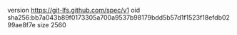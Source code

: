 version https://git-lfs.github.com/spec/v1
oid sha256:bb7a043b89f0173305a700a9537b98179bdd5b57d1f1523f18efdb0299ae8f7e
size 2560
